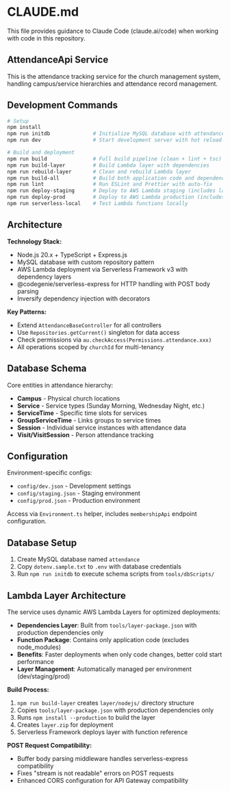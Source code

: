 # CLAUDE.md

This file provides guidance to Claude Code (claude.ai/code) when working with code in this repository.

## AttendanceApi Service

This is the attendance tracking service for the church management system, handling campus/service hierarchies and attendance record management.

## Development Commands

```bash
# Setup
npm install
npm run initdb              # Initialize MySQL database with attendance schema
npm run dev                 # Start development server with hot reload

# Build and deployment
npm run build               # Full build pipeline (clean + lint + tsc)
npm run build-layer         # Build Lambda layer with dependencies
npm run rebuild-layer       # Clean and rebuild Lambda layer
npm run build-all           # Build both application code and dependencies layer
npm run lint                # Run ESLint and Prettier with auto-fix
npm run deploy-staging      # Deploy to AWS Lambda staging (includes layer)
npm run deploy-prod         # Deploy to AWS Lambda production (includes layer)
npm run serverless-local    # Test Lambda functions locally
```

## Architecture

**Technology Stack:**
- Node.js 20.x + TypeScript + Express.js
- MySQL database with custom repository pattern
- AWS Lambda deployment via Serverless Framework v3 with dependency layers
- @codegenie/serverless-express for HTTP handling with POST body parsing
- Inversify dependency injection with decorators

**Key Patterns:**
- Extend `AttendanceBaseController` for all controllers
- Use `Repositories.getCurrent()` singleton for data access
- Check permissions via `au.checkAccess(Permissions.attendance.xxx)`
- All operations scoped by `churchId` for multi-tenancy

## Database Schema

Core entities in attendance hierarchy:
- **Campus** - Physical church locations
- **Service** - Service types (Sunday Morning, Wednesday Night, etc.)
- **ServiceTime** - Specific time slots for services
- **GroupServiceTime** - Links groups to service times
- **Session** - Individual service instances with attendance data
- **Visit/VisitSession** - Person attendance tracking

## Configuration

Environment-specific configs:
- `config/dev.json` - Development settings
- `config/staging.json` - Staging environment  
- `config/prod.json` - Production environment

Access via `Environment.ts` helper, includes `membershipApi` endpoint configuration.

## Database Setup

1. Create MySQL database named `attendance`
2. Copy `dotenv.sample.txt` to `.env` with database credentials
3. Run `npm run initdb` to execute schema scripts from `tools/dbScripts/`

## Lambda Layer Architecture

The service uses dynamic AWS Lambda Layers for optimized deployments:
- **Dependencies Layer**: Built from `tools/layer-package.json` with production dependencies only
- **Function Package**: Contains only application code (excludes node_modules)
- **Benefits**: Faster deployments when only code changes, better cold start performance
- **Layer Management**: Automatically managed per environment (dev/staging/prod)

**Build Process:**
1. `npm run build-layer` creates `layer/nodejs/` directory structure
2. Copies `tools/layer-package.json` with production dependencies only
3. Runs `npm install --production` to build the layer
4. Creates `layer.zip` for deployment
5. Serverless Framework deploys layer with function reference

**POST Request Compatibility:**
- Buffer body parsing middleware handles serverless-express compatibility
- Fixes "stream is not readable" errors on POST requests
- Enhanced CORS configuration for API Gateway compatibility